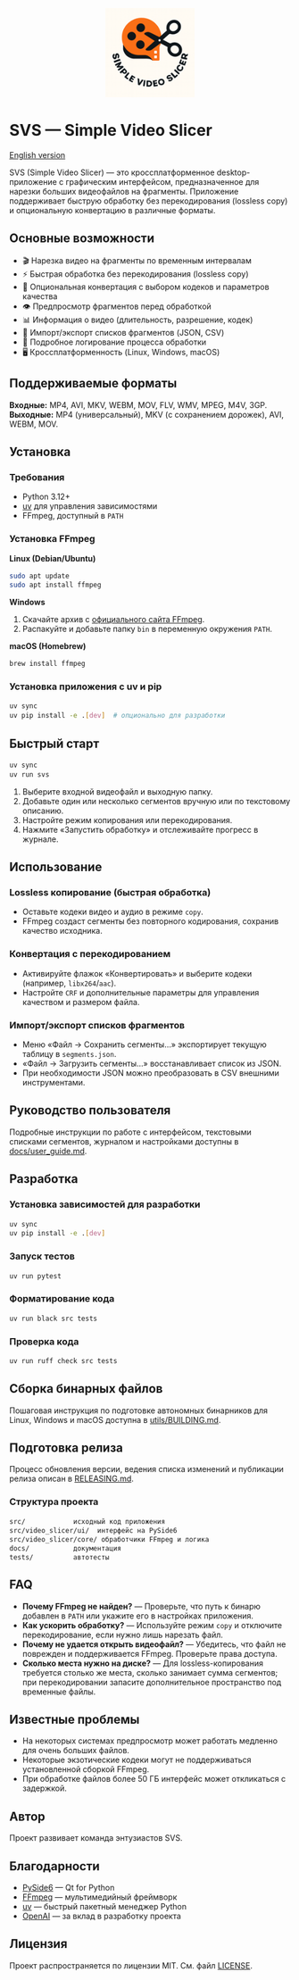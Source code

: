 <p align="center">
  <img src="logo.png" alt="SVS Logo" width="160" height=auto/>
</p>

# SVS — Simple Video Slicer

[English version](README_EN.md)

SVS (Simple Video Slicer) — это кроссплатформенное desktop-приложение с графическим интерфейсом, предназначенное для нарезки больших видеофайлов на фрагменты. Приложение поддерживает быструю обработку без перекодирования (lossless copy) и опциональную конвертацию в различные форматы.


## Основные возможности
- 🎬 Нарезка видео на фрагменты по временным интервалам
- ⚡ Быстрая обработка без перекодирования (lossless copy)
- 🔄 Опциональная конвертация с выбором кодеков и параметров качества
- 👁️ Предпросмотр фрагментов перед обработкой
- 📊 Информация о видео (длительность, разрешение, кодек)
- 💾 Импорт/экспорт списков фрагментов (JSON, CSV)
- 📝 Подробное логирование процесса обработки
- 🖥️ Кроссплатформенность (Linux, Windows, macOS)

## Поддерживаемые форматы
**Входные:** MP4, AVI, MKV, WEBM, MOV, FLV, WMV, MPEG, M4V, 3GP.  
**Выходные:** MP4 (универсальный), MKV (с сохранением дорожек), AVI, WEBM, MOV.

## Установка
### Требования
- Python 3.12+
- [uv](https://github.com/astral-sh/uv) для управления зависимостями
- FFmpeg, доступный в `PATH`

### Установка FFmpeg
**Linux (Debian/Ubuntu)**
```bash
sudo apt update
sudo apt install ffmpeg
```

**Windows**
1. Скачайте архив с [официального сайта FFmpeg](https://ffmpeg.org/download.html).
2. Распакуйте и добавьте папку `bin` в переменную окружения `PATH`.

**macOS (Homebrew)**
```bash
brew install ffmpeg
```

### Установка приложения с uv и pip
```bash
uv sync
uv pip install -e .[dev]  # опционально для разработки
```

## Быстрый старт
```bash
uv sync
uv run svs
```
1. Выберите входной видеофайл и выходную папку.
2. Добавьте один или несколько сегментов вручную или по текстовому описанию.
3. Настройте режим копирования или перекодирования.
4. Нажмите «Запустить обработку» и отслеживайте прогресс в журнале.

## Использование
### Lossless копирование (быстрая обработка)
- Оставьте кодеки видео и аудио в режиме `copy`.
- FFmpeg создаст сегменты без повторного кодирования, сохранив качество исходника.

### Конвертация с перекодированием
- Активируйте флажок «Конвертировать» и выберите кодеки (например, `libx264`/`aac`).
- Настройте `CRF` и дополнительные параметры для управления качеством и размером файла.

### Импорт/экспорт списков фрагментов
- Меню «Файл → Сохранить сегменты…» экспортирует текущую таблицу в `segments.json`.
- «Файл → Загрузить сегменты…» восстанавливает список из JSON.
- При необходимости JSON можно преобразовать в CSV внешними инструментами.

## Руководство пользователя
Подробные инструкции по работе с интерфейсом, текстовыми списками сегментов, журналом и настройками доступны в [docs/user_guide.md](docs/user_guide.md).

## Разработка
### Установка зависимостей для разработки
```bash
uv sync
uv pip install -e .[dev]
```

### Запуск тестов
```bash
uv run pytest
```

### Форматирование кода
```bash
uv run black src tests
```

### Проверка кода
```bash
uv run ruff check src tests
```

## Сборка бинарных файлов
Пошаговая инструкция по подготовке автономных бинарников для Linux, Windows и macOS доступна в [utils/BUILDING.md](utils/BUILDING.md).

## Подготовка релиза
Процесс обновления версии, ведения списка изменений и публикации релиза описан в [RELEASING.md](RELEASING.md).

### Структура проекта
```
src/            исходный код приложения
src/video_slicer/ui/  интерфейс на PySide6
src/video_slicer/core/ обработчики FFmpeg и логика
docs/           документация
tests/          автотесты
```

## FAQ
- **Почему FFmpeg не найден?** — Проверьте, что путь к бинарю добавлен в `PATH` или укажите его в настройках приложения.
- **Как ускорить обработку?** — Используйте режим `copy` и отключите перекодирование, если нужно лишь нарезать файл.
- **Почему не удается открыть видеофайл?** — Убедитесь, что файл не поврежден и поддерживается FFmpeg. Проверьте права доступа.
- **Сколько места нужно на диске?** — Для lossless-копирования требуется столько же места, сколько занимает сумма сегментов; при перекодировании запасите дополнительное пространство под временные файлы.

## Известные проблемы
- На некоторых системах предпросмотр может работать медленно для очень больших файлов.
- Некоторые экзотические кодеки могут не поддерживаться установленной сборкой FFmpeg.
- При обработке файлов более 50 ГБ интерфейс может откликаться с задержкой.

## Автор
Проект развивает команда энтузиастов SVS.

## Благодарности
- [PySide6](https://doc.qt.io/qtforpython/) — Qt for Python
- [FFmpeg](https://ffmpeg.org/) — мультимедийный фреймворк
- [uv](https://github.com/astral-sh/uv) — быстрый пакетный менеджер Python
- [OpenAI](https://openai.com) — за вклад в разработку проекта

## Лицензия
Проект распространяется по лицензии MIT. См. файл [LICENSE](LICENSE).
